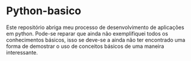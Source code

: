 # Python-basico
Este repositório abriga meu processo de desenvolvimento de aplicações em python.
Pode-se reparar que ainda não exemplifiquei todos os conhecimentos básicos, isso se deve-se a ainda não ter encontrado uma forma de demostrar o uso de conceitos básicos de uma
maneira interessante.
